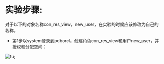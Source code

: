 # 实验步骤:
对于以下的对象名称con_res_view，new_user，在实验的时候应该修改为自己的名称。
- 第1步以system登录到pdborcl，创建角色con_res_view和用户new_user，并授权和分配空间：

![tu]("./1-1.png");
